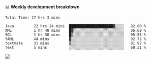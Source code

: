 

📊 **Weekly development breakdown**
<!--START_SECTION:waka-->

```text
Total Time: 27 hrs 3 mins

Java         22 hrs 24 mins  ████████████████████▓░░░░   82.80 %
XML          1 hr 48 mins    █▓░░░░░░░░░░░░░░░░░░░░░░░   06.68 %
SQL          1 hr 30 mins    █▒░░░░░░░░░░░░░░░░░░░░░░░   05.55 %
YAML         44 mins         ▓░░░░░░░░░░░░░░░░░░░░░░░░   02.72 %
textmate     31 mins         ▒░░░░░░░░░░░░░░░░░░░░░░░░   01.92 %
Text         5 mins          ░░░░░░░░░░░░░░░░░░░░░░░░░   00.31 %
```

<!--END_SECTION:waka-->

<p align="left" dir="auto">
  <a href="#">
    <img src="https://github-readme-stats.vercel.app/api?username=JiHongYuan&show_icons=true&inc">
  </a>
</p>
